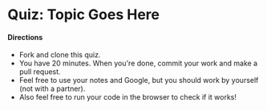 # Quiz: Topic Goes Here

#### Directions

* Fork and clone this quiz.
* You have 20 minutes. When you're done, commit your work and make a pull request.
* Feel free to use your notes and Google, but you should work by yourself (not with a partner).
* Also feel free to run your code in the browser to check if it works!

<!-- budget about 5 minutes per question -->
<!-- quiz questions should match objectives -->

